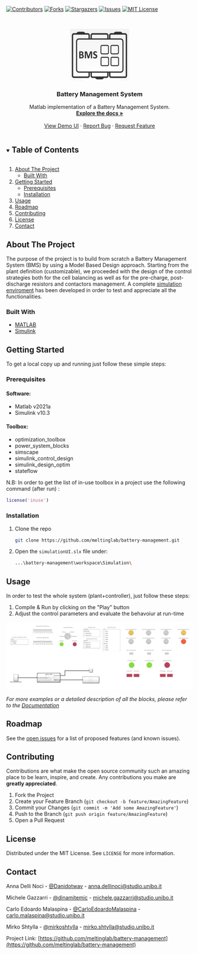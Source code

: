 <!-- PROJECT SHIELDS -->
<!--
*** I'm using markdown "reference style" links for readability.
*** Reference links are enclosed in brackets [ ] instead of parentheses ( ).
*** See the bottom of this document for the declaration of the reference variables
*** for contributors-url, forks-url, etc. This is an optional, concise syntax you may use.
*** https://www.markdownguide.org/basic-syntax/#reference-style-links
-->
[![Contributors][contributors-shield]][contributors-url]
[![Forks][forks-shield]][forks-url]
[![Stargazers][stars-shield]][stars-url]
[![Issues][issues-shield]][issues-url]
[![MIT License][license-shield]][license-url]
<!-- [![LinkedIn][linkedin-shield]][linkedin-url] -->



<!-- PROJECT LOGO -->
<br />
<p align="center">
  <a href="https://github.com/meltinglab/battery-management">
    <img src="images/bms4-icon.jpg" alt="Logo" width="160" height="140">
  </a>

  <h3 align="center">Battery Management System</h3>

  <p align="center">
    Matlab implementation of a Battery Management System.
    <br />
    <a href="https://github.com/meltinglab/battery-management/wiki"><strong>Explore the docs »</strong></a>
    <br />
    <br />
    <a href="https://github.com/meltinglab/battery-management/blob/master/images/simUI.png">View Demo UI</a>
    ·
    <a href="https://github.com/meltinglab/battery-management/issues">Report Bug</a>
    ·
    <a href="https://github.com/meltinglab/battery-management/issues">Request Feature</a>
  </p>
</p>



<!-- TABLE OF CONTENTS -->
<details open="open">
  <summary><h2 style="display: inline-block">Table of Contents</h2></summary>
  <ol>
    <li>
      <a href="#about-the-project">About The Project</a>
      <ul>
        <li><a href="#built-with">Built With</a></li>
      </ul>
    </li>
    <li>
      <a href="#getting-started">Getting Started</a>
      <ul>
        <li><a href="#prerequisites">Prerequisites</a></li>
        <li><a href="#installation">Installation</a></li>
      </ul>
    </li>
    <li><a href="#usage">Usage</a></li>
    <li><a href="#roadmap">Roadmap</a></li>
    <li><a href="#contributing">Contributing</a></li>
    <li><a href="#license">License</a></li>
    <li><a href="#contact">Contact</a></li>
  </ol>
</details>



<!-- ABOUT THE PROJECT -->
## About The Project
<!-- [![Product Name Screen Shot][product-screenshot]](https://example.com) -->
The purpose of the project is to build from scratch a Battery Management System (BMS) by using a Model Based Design approach.
Starting from the plant definition (customizable), we proceeded with the design of the control strategies both for the cell balancing as well as for the pre-charge, post-discharge resistors and contactors management.
A complete [simulation enviroment](https://github.com/meltinglab/battery-management/blob/master/workspace/Simulation/simulationUI.slx) has been developed in order to test and appreciate all the functionalities.


### Built With

* [MATLAB](https://it.mathworks.com/products/matlab.html)
* [Simulink](https://it.mathworks.com/products/simulink.html)



<!-- GETTING STARTED -->
## Getting Started

To get a local copy up and running just follow these simple steps:

### Prerequisites
#### Software:

* Matlab v2021a
* Simulink v10.3

#### Toolbox:

* optimization_toolbox
* power_system_blocks
* simscape
* simulink_control_design
* simulink_design_optim
* stateflow

N.B: In order to get the list of in-use toolbox in a project use the following command (after run) :
   ```Matlab
   license('inuse')
   ```
<!-- #### (OPTIONAL) Hardware:
* STM32F4 Discovery 
-->
### Installation

1. Clone the repo
   ```sh
   git clone https://github.com/meltinglab/battery-management.git
   ```
2. Open the `simulationUI.slx` file under:
   ```sh
   ...\battery-management\workspace\Simulation\
   ```

<!-- USAGE EXAMPLES -->
## Usage
In order to test the whole system (plant+controller), just follow these steps:
1. Compile & Run by clicking on the "Play" button
2. Adjust the control parameters and evaluate the behavoiur at run-time

<p align="center">
  <a href="https://github.com/meltinglab/battery-management">
    <img src="images/simUI.png" alt="UI">
  </a>
</p>

_For more examples or a detailed description of all the blocks, please refer to the [Documentation](https://github.com/meltinglab/battery-management/wiki)_


<!-- ROADMAP -->
## Roadmap

See the [open issues](https://github.com/meltinglab/battery-management/issues) for a list of proposed features (and known issues).



<!-- CONTRIBUTING -->
## Contributing

Contributions are what make the open source community such an amazing place to be learn, inspire, and create. Any contributions you make are **greatly appreciated**.

1. Fork the Project
2. Create your Feature Branch (`git checkout -b feature/AmazingFeature`)
3. Commit your Changes (`git commit -m 'Add some AmazingFeature'`)
4. Push to the Branch (`git push origin feature/AmazingFeature`)
5. Open a Pull Request



<!-- LICENSE -->
## License

Distributed under the MIT License. See `LICENSE` for more information.



<!-- CONTACT -->
## Contact

Anna Delli Noci - [@Danidotwav](https://github.com/Danidotwav) - anna.dellinoci@studio.unibo.it

Michele Gazzarri - [@dinamitemic](https://github.com/dinamitemic) - michele.gazzarri@studio.unibo.it

Carlo Edoardo Malaspina - [@CarloEdoardoMalaspina](https://github.com/CarloEdoardoMalaspina) - carlo.malaspina@studio.unibo.it

Mirko Shtylla - [@mirkoshtylla](https://github.com/mirkoshtylla) - mirko.shtylla@studio.unibo.it


Project Link: [https://github.com/meltinglab/battery-management](https://github.com/meltinglab/battery-management)


<!-- ACKNOWLEDGEMENTS -->
<!-- ## Acknowledgements

* []()
* []()
* []()

-->



<!-- MARKDOWN LINKS & IMAGES -->
<!-- https://www.markdownguide.org/basic-syntax/#reference-style-links -->
[contributors-shield]: https://img.shields.io/github/contributors/meltinglab/battery-management.svg?style=for-the-badge
[contributors-url]: https://github.com/meltinglab/battery-management/graphs/contributors
[forks-shield]: https://img.shields.io/github/forks/meltinglab/battery-management.svg?style=for-the-badge
[forks-url]: https://github.com/meltinglab/battery-management/network/members
[stars-shield]: https://img.shields.io/github/stars/meltinglab/battery-management.svg?style=for-the-badge
[stars-url]: https://github.com/meltinglab/battery-management/stargazers
[issues-shield]: https://img.shields.io/github/issues/meltinglab/battery-management.svg?style=for-the-badge
[issues-url]: https://github.com/meltinglab/battery-management/issues
[license-shield]: https://img.shields.io/github/license/meltinglab/battery-management.svg?style=for-the-badge
[license-url]: https://github.com/meltinglab/battery-management/blob/master/LICENSE.txt
[linkedin-shield]: https://img.shields.io/badge/-LinkedIn-black.svg?style=for-the-badge&logo=linkedin&colorB=555
[linkedin-url]: https://linkedin.com/in/meltinglab